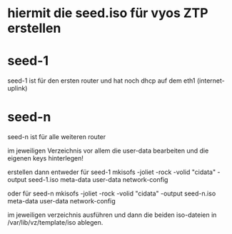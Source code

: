 # hiermit die seed.iso für vyos ZTP erstellen

# seed-1
seed-1 ist für den ersten router und hat noch dhcp auf dem eth1 (internet-uplink)

# seed-n
seed-n ist für alle weiteren router

im jeweiligen Verzeichnis vor allem die user-data bearbeiten und die eigenen keys hinterlegen!

erstellen dann entweder
für seed-1
mkisofs -joliet -rock -volid "cidata" -output seed-1.iso meta-data user-data network-config

oder für seed-n
mkisofs -joliet -rock -volid "cidata" -output seed-n.iso meta-data user-data network-config

im jeweiligen verzeichnis ausführen und dann die beiden iso-dateien in /var/lib/vz/template/iso ablegen.
